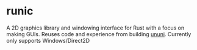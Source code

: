 
# runic

A 2D graphics library and windowing interface for Rust with a focus on making GUIs.
Reuses code and experience from building [ununi](https://github.com/andrew-pa/ununi). Currently only supports Windows/Direct2D
